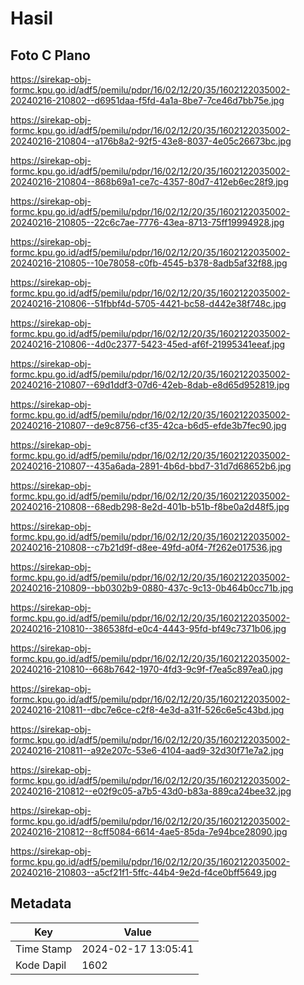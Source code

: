 # Hasil

## Foto C Plano

https://sirekap-obj-formc.kpu.go.id/adf5/pemilu/pdpr/16/02/12/20/35/1602122035002-20240216-210802--d6951daa-f5fd-4a1a-8be7-7ce46d7bb75e.jpg

https://sirekap-obj-formc.kpu.go.id/adf5/pemilu/pdpr/16/02/12/20/35/1602122035002-20240216-210804--a176b8a2-92f5-43e8-8037-4e05c26673bc.jpg

https://sirekap-obj-formc.kpu.go.id/adf5/pemilu/pdpr/16/02/12/20/35/1602122035002-20240216-210804--868b69a1-ce7c-4357-80d7-412eb6ec28f9.jpg

https://sirekap-obj-formc.kpu.go.id/adf5/pemilu/pdpr/16/02/12/20/35/1602122035002-20240216-210805--22c6c7ae-7776-43ea-8713-75ff19994928.jpg

https://sirekap-obj-formc.kpu.go.id/adf5/pemilu/pdpr/16/02/12/20/35/1602122035002-20240216-210805--10e78058-c0fb-4545-b378-8adb5af32f88.jpg

https://sirekap-obj-formc.kpu.go.id/adf5/pemilu/pdpr/16/02/12/20/35/1602122035002-20240216-210806--51fbbf4d-5705-4421-bc58-d442e38f748c.jpg

https://sirekap-obj-formc.kpu.go.id/adf5/pemilu/pdpr/16/02/12/20/35/1602122035002-20240216-210806--4d0c2377-5423-45ed-af6f-21995341eeaf.jpg

https://sirekap-obj-formc.kpu.go.id/adf5/pemilu/pdpr/16/02/12/20/35/1602122035002-20240216-210807--69d1ddf3-07d6-42eb-8dab-e8d65d952819.jpg

https://sirekap-obj-formc.kpu.go.id/adf5/pemilu/pdpr/16/02/12/20/35/1602122035002-20240216-210807--de9c8756-cf35-42ca-b6d5-efde3b7fec90.jpg

https://sirekap-obj-formc.kpu.go.id/adf5/pemilu/pdpr/16/02/12/20/35/1602122035002-20240216-210807--435a6ada-2891-4b6d-bbd7-31d7d68652b6.jpg

https://sirekap-obj-formc.kpu.go.id/adf5/pemilu/pdpr/16/02/12/20/35/1602122035002-20240216-210808--68edb298-8e2d-401b-b51b-f8be0a2d48f5.jpg

https://sirekap-obj-formc.kpu.go.id/adf5/pemilu/pdpr/16/02/12/20/35/1602122035002-20240216-210808--c7b21d9f-d8ee-49fd-a0f4-7f262e017536.jpg

https://sirekap-obj-formc.kpu.go.id/adf5/pemilu/pdpr/16/02/12/20/35/1602122035002-20240216-210809--bb0302b9-0880-437c-9c13-0b464b0cc71b.jpg

https://sirekap-obj-formc.kpu.go.id/adf5/pemilu/pdpr/16/02/12/20/35/1602122035002-20240216-210810--386538fd-e0c4-4443-95fd-bf49c7371b06.jpg

https://sirekap-obj-formc.kpu.go.id/adf5/pemilu/pdpr/16/02/12/20/35/1602122035002-20240216-210810--668b7642-1970-4fd3-9c9f-f7ea5c897ea0.jpg

https://sirekap-obj-formc.kpu.go.id/adf5/pemilu/pdpr/16/02/12/20/35/1602122035002-20240216-210811--dbc7e6ce-c2f8-4e3d-a31f-526c6e5c43bd.jpg

https://sirekap-obj-formc.kpu.go.id/adf5/pemilu/pdpr/16/02/12/20/35/1602122035002-20240216-210811--a92e207c-53e6-4104-aad9-32d30f71e7a2.jpg

https://sirekap-obj-formc.kpu.go.id/adf5/pemilu/pdpr/16/02/12/20/35/1602122035002-20240216-210812--e02f9c05-a7b5-43d0-b83a-889ca24bee32.jpg

https://sirekap-obj-formc.kpu.go.id/adf5/pemilu/pdpr/16/02/12/20/35/1602122035002-20240216-210812--8cff5084-6614-4ae5-85da-7e94bce28090.jpg

https://sirekap-obj-formc.kpu.go.id/adf5/pemilu/pdpr/16/02/12/20/35/1602122035002-20240216-210803--a5cf21f1-5ffc-44b4-9e2d-f4ce0bff5649.jpg


## Metadata

| Key        | Value               |
| ---------- | ------------------- |
| Time Stamp | 2024-02-17 13:05:41 |
| Kode Dapil | 1602                |



